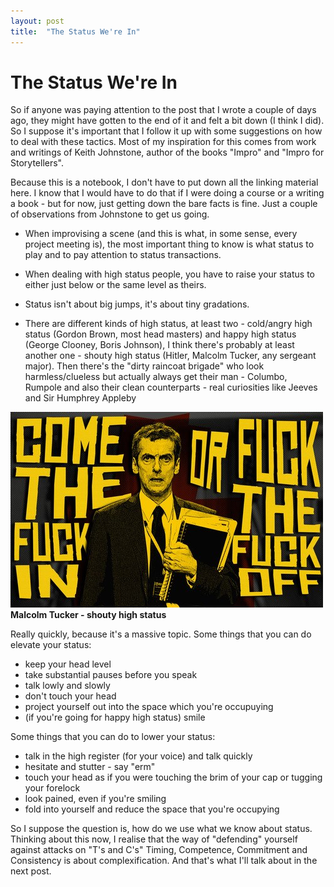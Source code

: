 ```yaml
---
layout: post
title:  "The Status We're In"
---
```


# The Status We're In
So if anyone was paying attention to the post that I wrote a couple of days ago, they might have gotten to the end of it and felt a bit down (I think I did).  So I suppose it's important that I follow it up with some suggestions on how to deal with these tactics.  Most of my inspiration for this comes from work and writings of Keith Johnstone, author of the books "Impro" and "Impro for Storytellers".

Because this is a notebook, I don't have to put down all the linking material here.  I know that I would have to do that if I were doing a course or a writing a book - but for now, just getting down the bare facts is fine.  Just a couple of observations from Johnstone to get us going.

* When improvising a scene (and this is what, in some sense, every project meeting is), the most important thing to know is what status to play and to pay attention to status transactions.

* When dealing with high status people, you have to raise your status to either just below or the same level as theirs.

* Status isn't about big jumps, it's about tiny gradations.

* There are different kinds of high status, at least two - cold/angry high status (Gordon Brown, most head masters) and happy high status (George Clooney, Boris Johnson), I think there's probably at least another one - shouty high status (Hitler, Malcolm Tucker, any sergeant major).  Then there's the "dirty raincoat brigade" who look harmless/clueless but actually always get their man - Columbo, Rumpole and also their clean counterparts - real curiosities like Jeeves and Sir Humphrey Appleby 

![Malcolm Tucker](/assets/MalcolmTucker.jpg)
**Malcolm Tucker - shouty high status**

Really quickly, because it's a massive topic.  Some things that you can do elevate your status:

* keep your head level
* take substantial pauses before you speak
* talk lowly and slowly
* don't touch your head 
* project yourself out into the space which you're occupuying
* (if you're going for happy high status) smile

Some things that you can do to lower your status:

* talk in the high register (for your voice) and talk quickly
* hesitate and stutter - say "erm"
* touch your head as if you were touching the brim of your cap or tugging your forelock
* look pained, even if you're smiling
* fold into yourself and reduce the space that you're occupying

So I suppose the question is, how do we use what we know about status.  Thinking about this now, I realise that the way of "defending" yourself against attacks on "T's and C's" Timing, Competence, Commitment and Consistency is about complexification.  And that's what I'll talk about in the next post.
